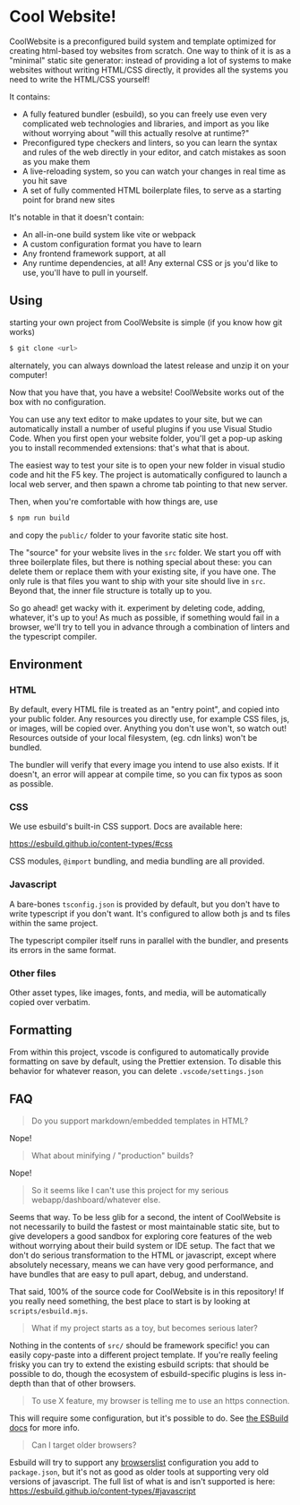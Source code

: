 # Cool Website!

CoolWebsite is a preconfigured build system and template optimized for creating html-based toy websites from scratch.
One way to think of it is as a "minimal" static site generator: instead of providing a lot of systems to make websites without writing HTML/CSS directly, it provides all the systems you need to write the HTML/CSS yourself!

It contains:

- A fully featured bundler (esbuild), so you can freely use even very complicated web technologies and libraries, and import as you like without worrying about "will this actually resolve at runtime?"
- Preconfigured type checkers and linters, so you can learn the syntax and rules of the web directly in your editor, and catch mistakes as soon as you make them
- A live-reloading system, so you can watch your changes in real time as you hit save
- A set of fully commented HTML boilerplate files, to serve as a starting point for brand new sites

It's notable in that it doesn't contain:

- An all-in-one build system like vite or webpack
- A custom configuration format you have to learn
- Any frontend framework support, at all
- Any runtime dependencies, at all! Any external CSS or js you'd like to use, you'll have to pull in yourself.

## Using

starting your own project from CoolWebsite is simple (if you know how git works)

```bash
$ git clone <url>
```

alternately, you can always download the latest release and unzip it on your computer!

Now that you have that, you have a website! CoolWebsite works out of the box with no configuration.

You can use any text editor to make updates to your site, but we can automatically install a number of useful plugins if you use Visual Studio Code. When you first open your website folder, you'll get a pop-up asking you to install recommended extensions: that's what that is about.

The easiest way to test your site is to open your new folder in visual studio code and hit the F5 key. The project is automatically configured to launch a local web server, and then spawn a chrome tab pointing to that new server.

Then, when you're comfortable with how things are, use

```bash
$ npm run build
```

and copy the `public/` folder to your favorite static site host.

The "source" for your website lives in the `src` folder. We start you off with three boilerplate files, but there is nothing special about these: you can delete them or replace them with your existing site, if you have one. The only rule is that files you want to ship with your site should live in `src`. Beyond that, the inner file structure is totally up to you.

So go ahead! get wacky with it. experiment by deleting code, adding, whatever, it's up to you! As much as possible, if something would fail in a browser, we'll try to tell you in advance through a combination of linters and the typescript compiler.

## Environment

### HTML

By default, every HTML file is treated as an "entry point", and copied into your public folder. Any resources you directly use, for example CSS files, js, or images, will be copied over. Anything you don't use won't, so watch out! Resources outside of your local filesystem, (eg. cdn links) won't be bundled.

The bundler will verify that every image you intend to use also exists. If it doesn't, an error will appear at compile time, so you can fix typos as soon as possible.

### CSS

We use esbuild's built-in CSS support. Docs are available here:

https://esbuild.github.io/content-types/#css

CSS modules, `@import` bundling, and media bundling are all provided.

### Javascript

A bare-bones `tsconfig.json` is provided by default, but you don't have to write typescript if you don't want. It's configured to allow both js and ts files within the same project.

The typescript compiler itself runs in parallel with the bundler, and presents its errors in the same format.

### Other files

Other asset types, like images, fonts, and media, will be automatically copied over verbatim.

## Formatting

From within this project, vscode is configured to automatically provide formatting on save by default, using the Prettier extension. To disable this behavior for whatever reason, you can delete `.vscode/settings.json`

## FAQ

> Do you support markdown/embedded templates in HTML?

Nope!

> What about minifying / "production" builds?

Nope!

> So it seems like I can't use this project for my serious webapp/dashboard/whatever else.

Seems that way. To be less glib for a second, the intent of CoolWebsite is not necessarily to build the fastest or most maintainable static site, but to give developers a good sandbox for exploring core features of the web without worrying about their build system or IDE setup. The fact that we don't do serious transformation to the HTML or javascript, except where absolutely necessary, means we can have very good performance, and have bundles that are easy to pull apart, debug, and understand.

That said, 100% of the source code for CoolWebsite is in this repository! If you really need something, the best place to start is by looking at `scripts/esbuild.mjs`.

> What if my project starts as a toy, but becomes serious later?

Nothing in the contents of `src/` should be framework specific! you can easily copy-paste into a different project template. If you're really feeling frisky you can try to extend the existing esbuild scripts: that should be possible to do, though the ecosystem of esbuild-specific plugins is less in-depth than that of other browsers.

> To use X feature, my browser is telling me to use an https connection.

This will require some configuration, but it's possible to do. See [the ESBuild docs](https://esbuild.github.io/api/#https) for more info.

> Can I target older browsers?

Esbuild will try to support any [browserslist](https://browsersl.ist/) configuration you add to `package.json`, but it's not as good as older tools at supporting very old versions of javascript. The full list of what is and isn't supported is here:
https://esbuild.github.io/content-types/#javascript
